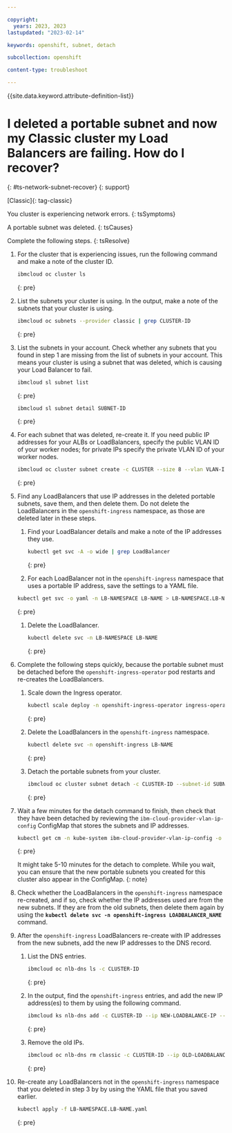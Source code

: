 ```yaml
---

copyright: 
  years: 2023, 2023
lastupdated: "2023-02-14"

keywords: openshift, subnet, detach

subcollection: openshift

content-type: troubleshoot

---
```


{{site.data.keyword.attribute-definition-list}}


# I deleted a portable subnet and now my Classic cluster my Load Balancers are failing. How do I recover?
{: #ts-network-subnet-recover}
{: support}

[Classic]{: tag-classic}

You cluster is experiencing network errors.
{: tsSymptoms}

A portable subnet was deleted.
{: tsCauses}

Complete the following steps.
{: tsResolve}


1. For the cluster that is experiencing issues, run the following command and make a note of the cluster ID.
    ```sh
    ibmcloud oc cluster ls
    ```
    {: pre}


1. List the subnets your cluster is using. In the output, make a note of the subnets that your cluster is using.
    ```sh
    ibmcloud oc subnets --provider classic | grep CLUSTER-ID
    ```
    {: pre}


1. List the subnets in your account. Check whether any subnets that you found in step 1 are missing from the list of subnets in your account. This means your cluster is using a subnet that was deleted, which is causing your Load Balancer to fail.
    
    ```sh
    ibmcloud sl subnet list
    ```
    {: pre}
    
    ```sh
    ibmcloud sl subnet detail SUBNET-ID
    ```
    {: pre}


1. For each subnet that was deleted, re-create it. If you need public IP addresses for your ALBs or LoadBalancers, specify the public VLAN ID of your worker nodes; for private IPs specify the private VLAN ID of your worker nodes.
    ```sh
    ibmcloud oc cluster subnet create -c CLUSTER --size 8 --vlan VLAN-ID
    ```
    {: pre}




1. Find any LoadBalancers that use IP addresses in the deleted portable subnets, save them, and then delete them. Do not delete the LoadBalancers in the `openshift-ingress` namespace, as those are deleted later in these steps.
    1. Find your LoadBalancer details and make a note of the IP addresses they use.
        ```sh
        kubectl get svc -A -o wide | grep LoadBalancer
        ```
        {: pre}
    
    1. For each LoadBalancer not in the `openshift-ingress` namespace that uses a portable IP address, save the settings to a YAML file.
      ```sh
      kubectl get svc -o yaml -n LB-NAMESPACE LB-NAME > LB-NAMESPACE.LB-NAME.yaml
      ```
      {: pre}

    1. Delete the LoadBalancer.
        ```sh
        kubectl delete svc -n LB-NAMESPACE LB-NAME
        ```
        {: pre}

1. Complete the following steps quickly, because the portable subnet must be detached before the `openshift-ingress-operator` pod restarts and re-creates the LoadBalancers.

    1. Scale down the Ingress operator.
        ```sh
        kubectl scale deploy -n openshift-ingress-operator ingress-operator --replicas 0
        ```
        {: pre}

    1. Delete the LoadBalancers in the `openshift-ingress` namespace.
        ```sh
        kubectl delete svc -n openshift-ingress LB-NAME
        ```
        {: pre}

    1. Detach the portable subnets from your cluster.
        ```sh
        ibmcloud oc cluster subnet detach -c CLUSTER-ID --subnet-id SUBNET-ID
        ```
        {: pre}


1. Wait a few minutes for the detach command to finish, then check that they have been detached by reviewing the `ibm-cloud-provider-vlan-ip-config` ConfigMap that stores the subnets and IP addresses.
    ```sh
    kubectl get cm -n kube-system ibm-cloud-provider-vlan-ip-config -o yaml
    ```
    {: pre}

    It might take 5-10 minutes for the detach to complete. While you wait, you can ensure that the new portable subnets you created for this cluster also appear in the ConfigMap.
    {: note}
  
1. Check whether the LoadBalancers in the `openshift-ingress` namespace re-created, and if so, check whether the IP addresses used are from the new subnets. If they are from the old subnets, then delete them again by using the **`kubectl delete svc -n openshift-ingress LOADBALANCER_NAME`** command.

1. After the `openshift-ingress` LoadBalancers  re-create with IP addresses from the new subnets, add the new IP addresses to the DNS record.

    1. List the DNS entries.
        ```sh
        ibmcloud oc nlb-dns ls -c CLUSTER-ID
        ```
        {: pre}

    1. In the output, find the `openshift-ingress` entries, and add the new IP address(es) to them by using the following command.
        ```sh
        ibmcloud ks nlb-dns add -c CLUSTER-ID --ip NEW-LOADBALANCE-IP --nlb-host INGRESS-DOMAIN-NAME
        ```
        {: pre}
        
    1. Remove the old IPs.
        ```sh
        ibmcloud oc nlb-dns rm classic -c CLUSTER-ID --ip OLD-LOADBALANCER-IP --nlb-host INGRESS-DOMAIN-NAME
        ```
        {: pre}

1. Re-create any LoadBalancers not in the `openshift-ingress` namespace that you deleted in step 3 by by using the YAML file that you saved earlier.
    ```sh
    kubectl apply -f LB-NAMESPACE.LB-NAME.yaml
    ```
    {: pre} 


